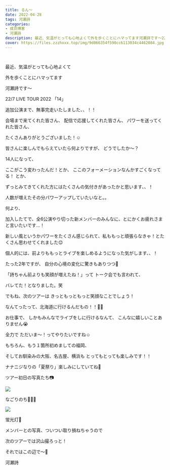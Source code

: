```yaml
---
title: るん〜
date: 2022-04-28
tags: 河瀬詩
categories: 
- 成员博客
- 河瀬詩
description: 最近、気温がとっても心地よくて外を歩くことにハマってます河瀬詩です〜22/7 LIVE TOUR 2022 「14」追加公演まで、無事完走いたしま...
cover: https://files.zzzhxxx.top/img/9d066354f590cc6113034c4462084.jpg 
---
```


        ﻿







最近、気温がとっても心地よくて



外を歩くことにハマってます






河瀬詩です〜











22/7 LIVE TOUR 2022 「14」




追加公演まで、無事完走いたしました、、！！









会場まで来てくれた皆さん、
配信で応援してくれた皆さん、
パワーを送ってくれた皆さん、




たくさんありがとうございました！☺️












皆さんに楽しんでもらえていたら何よりですが、
どうでしたか〜？






14人になって、



ここがこう変わったんだ！とか、
ここのフォーメーションなんかすごくなってる！
とか、





ずっとみてきてくれた方にはたくさんの気付きがあったかと思います、、！








人数が増えたその分パワーアップしていたいなと。。









何より、




加入したてで、全6公演やり切った新メンバーのみんなに、とにかくお疲れさまと言いたいです…！





新しい風というかパワーをたくさん感じられて、私ももっと頑張らなきゃ！とたくさん思わせてくれました😌












個人的には、前よりももっとライブを楽しめるようになった気がします、、！





たった2年ですが、
自分の心境の変化に驚きもありつつ🧐







「詩ちゃん前よりも笑顔が増えたね！」って
トーク会でも言われて、






バレてた！となりました。笑













でもね、次のツアーは
きっともっともっと笑顔なことでしょう！






なんてったって、北海道に行けるんだもの！！✌🏻






お仕事で、
しかもみんなでライブをしに行けるなんて、
こんなに嬉しいことありません😭






全力で ただいま〜！ってやりたいですね☺️








もちろん、もう１箇所初めましての福岡、




そしてお馴染みの大阪、名古屋、横浜も
とってもとっても楽しみです！！







ナナニジなりの「夏祭り」楽しみにしていてね👘










ツアー初日の写真たち📷





![](https://files.zzzhxxx.top/img/9d066354f590cc6113034c4462084.jpg)



なごりのち🦋‪👸🏻






![](https://files.zzzhxxx.top/img/9d066354f590cc6113034c4462084-01.jpg)




蛍光灯💃










メンバーとの写真、ついつい取り損ねちゃうので



次のツアーでは沢山撮ろっと！











それではこの辺で〜🌸






河瀬詩


